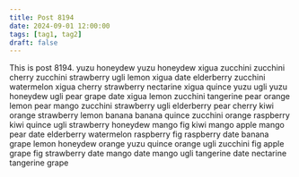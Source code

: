 ```yaml
---
title: Post 8194
date: 2024-09-01 12:00:00
tags: [tag1, tag2]
draft: false
---
```

This is post 8194.
yuzu
honeydew
yuzu
honeydew
xigua
zucchini
zucchini
cherry
zucchini
strawberry
ugli
lemon
xigua
date
elderberry
zucchini
watermelon
xigua
cherry
strawberry
nectarine
xigua
quince
yuzu
ugli
yuzu
honeydew
ugli
pear
grape
date
xigua
lemon
zucchini
tangerine
pear
orange
lemon
pear
mango
zucchini
strawberry
ugli
elderberry
pear
cherry
kiwi
orange
strawberry
lemon
banana
banana
quince
zucchini
orange
raspberry
kiwi
quince
ugli
strawberry
honeydew
mango
fig
kiwi
mango
apple
mango
pear
date
elderberry
watermelon
raspberry
fig
raspberry
date
banana
grape
lemon
honeydew
orange
yuzu
quince
orange
ugli
zucchini
fig
apple
grape
fig
strawberry
date
mango
date
mango
ugli
tangerine
date
nectarine
tangerine
grape
